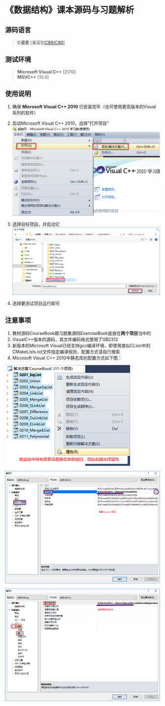 # 《数据结构》课本源码与习题解析

## 源码语言

> **C语言** [兼容到[C89/C90](https://baike.baidu.com/item/c89/22224985?fr=aladdin)]

## 测试环境

> **Microsoft Visual C++** [2010]    
> **MSVC++** [10.0]    

## 使用说明

1. 确保 **Microsoft Visual C++ 2010** 已安装完毕（也可使用更高版本的Visual系列的软件）

2. 启动Microsoft Visual C++ 2010，选择"打开项目"
![VC01](image/VC01.png)

3. 选择目标项目，并启动它
![VC02](image/VC02.png)

4. 选择要测试项目运行即可

## 注意事项

1. 教材源码CourseBook跟习题集源码ExerciseBook是放在**两个项目**当中的
2. VisualC++版本的源码，其文件编码格式使用了GB2312
3. 新版本的Microsoft Visual已经支持gcc编译环境，即使用类似CLion中的CMakeLists.txt文件指定编译规则，配置方式请自行搜索
4. Microsoft Visual C++ 2010中静态库的配置方式如下图：

 ![VC03](image/VC03.png)

 ![VC04](image/VC04.png)

 ![VC05](image/VC05.png)
 
